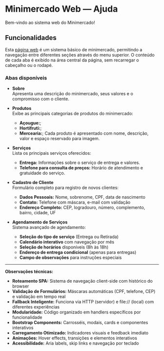 # Minimercado Web — Ajuda

Bem-vindo ao sistema web do Minimercado!

## Funcionalidades

Esta [página web](https://strebe.github.io/web-2/) é um sistema básico de minimercado, permitindo a navegação entre diferentes seções através do menu superior. O conteúdo de cada aba é exibido na área central da página, sem recarregar o cabeçalho ou o rodapé.

### Abas disponíveis

- **Sobre**  
  Apresenta uma descrição do minimercado, seus valores e o compromisso com o cliente.

- **Produtos**  
  Exibe as principais categorias de produtos do minimercado:
    - **Açougue:**;
    - **Hortifruti:**;
    - **Mercearia:**;
  Cada produto é apresentado com nome, descrição, valor e espaço reservado para imagem.

- **Serviços**  
  Lista os principais serviços oferecidos:
    - **Entrega:** Informações sobre o serviço de entrega e valores.
    - **Telefone para consulta de preços:** Horário de atendimento e gratuidade do serviço.
 
- **Cadastro de Cliente**  
  Formulário completo para registro de novos clientes:
  - **Dados Pessoais:** Nome, sobrenome, CPF, data de nascimento
  - **Contato:** Telefone com máscara, e-mail com validação
  - **Endereço Completo:** CEP, logradouro, número, complemento, bairro, cidade, UF

- **Agendamento de Serviços**  
  Sistema avançado de agendamento:
  - **Seleção do tipo de serviço** (Entrega ou Retirada)
  - **Calendário interativo** com navegação por mês
  - **Seleção de horários** disponíveis (8h às 18h)
  - **Endereço de entrega condicional** (apenas para entregas)
  - **Campo de observações** para instruções especiais

---

**Observações técnicas:**
- **Roteamento SPA:** Sistema de navegação client-side com histórico do browser
- **Validação de Formulários:** Máscaras automáticas (CPF, telefone, CEP) e validação em tempo real
- **Fallback Inteligente:** Funciona via HTTP (servidor) e file:// (local) com diferentes experiências
- **Modularidade:** Código organizado em handlers específicos por funcionalidade
- **Bootstrap Components:** Carrosséis, modais, cards e componentes interativos
- **Carregamento Otimizado:** Indicadores visuais e feedback imediato
- **Animações:** Hover effects, transições e elementos interativos
- **Acessibilidade:** Aria labels, skip links e navegação por teclado
